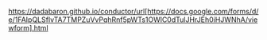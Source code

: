 https://dadabaron.github.io/conductor/url[https://docs.google.com/forms/d/e/1FAIpQLSflvTA7TMPZuVvPqhRnf5pWTs1OWlC0dTulJHrJEh0iHJWNhA/viewform].html
